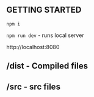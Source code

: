 ## GETTING STARTED ##
`npm i`

`npm run dev` - runs local server

http://localhost:8080

## /dist - Compiled files  ##
## /src - src files ##